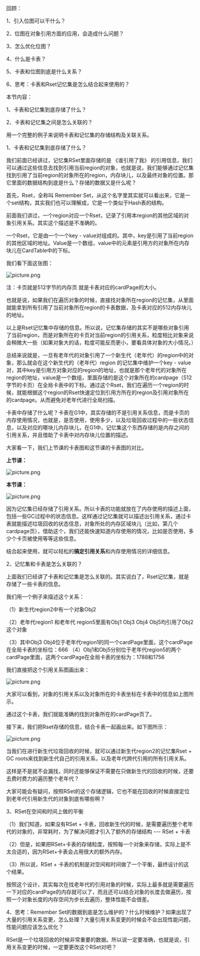 回顾：

1、引入位图可以干什么？

2、位图在对象引用方面的应用，会造成什么问题？

3、怎么优化位图？

4、什么是卡表？

5、卡表和位图到底是什么关系？

6、思考：卡表和Rset记忆集是怎么结合起来使用的？

 

本节内容：

1、卡表和记忆集到底存储了什么？

2、卡表和记忆集之间是怎么关联的？

用一个完整的例子来说明卡表和记忆集的存储结构及关联关系。

 

1、卡表和记忆集到底存储了什么？

我们前面已经讲过，记忆集RSet里面存储的是 《谁引用了我》 的引用信息，我们可以通过这些信息去找到引用当前region的对象，也就是说，我们能够通过记忆集找到引用了当前region的对象所在的region，内存块儿，以及最终对象的位置。那它里面的数据结构到底是什么？存储的数据又是什么呢？

首先，Rset，全称叫 Remember Set，从这个名字里其实就可以看出来，它是一个set结构，其实我们也可以理解成，它是一个类似于Hash表的结构。

前面我们讲过，一个region对应一个Rset，记录了引用本region的其他区域的对象引用关系。其实这个描述是不准确的。

一个Rset，它是由一个一个key - value对组成的。其中，key是引用了当前region的其他区域的地址。Value是一个数组，value中的元素是引用方的对象所在内存块儿在CardTable中的下标。

我们看下面这张图：

![picture.png](http://wechatapppro-1252524126.cdn.xiaoeknow.com/image/ueditor/80349700_1640665866.png?imageView2/2/q/80%7CimageMogr2/ignore-error/1)

注：卡页就是512字节的内存页 就是卡表对应的cardPage的大小。

 

也就是说，如果我们在遍历对象的时候，直接找对象所在region的记忆集，从里面就能拿到所有引用了当前对象所在region的卡表数据，及卡表对应的512内存块儿的地址。

以上是Rset记忆集中存储的信息。所以说，记忆集存储的其实不是哪些对象引用了当前region，而是对象所在的卡页对当前region的引用关系，粒度相比对象来说会稍微大一些（如果对象大的话，粒度可能反而更小，要看具体对象的大小情况。）

总结来说就是，一旦有老年代的对象引用了一个新生代（老年代）的region中的对象，那么就会在这个新生代的（老年代）region 的记忆集中维护一个key - value对，其中key是引用方对象对应的region的地址，也就是那个老年代的对象所在region的地址，value是一个数组，里面存储的是这个对象所在的cardpage（512字节的卡页）在全局卡表中的下标。通过这个Rset，我们在遍历一个region的时候，就能根据这个region的Rset快速定位到引用方所在的region及引用对象所在的cardpage。从而避免对老年代进行全局扫描。

 

卡表中存储了什么呢？卡表在G1中，其实存储的不是引用关系信息，而是卡页的内存使用情况，也就是，是否使用，使用多少，以及垃圾回收过程中的一些状态信息，以及对应的哪块儿内存块儿，在G1中，记忆集这个东西存储的是内存之间的引用关系，并且借助了卡表中对内存块儿位置的描述。

大家看一下，我们上节课的卡表图和这节课的卡表图的对比。

**上节课：**

![picture.png](http://wechatapppro-1252524126.cdn.xiaoeknow.com/image/ueditor/75922800_1640665866.png?imageView2/2/q/80%7CimageMogr2/ignore-error/1)

**本节课：**

![picture.png](http://wechatapppro-1252524126.cdn.xiaoeknow.com/image/ueditor/12613800_1640665867.png?imageView2/2/q/80%7CimageMogr2/ignore-error/1)

因为记忆集已经存储了引用关系。所以卡表的功能就放在了内存使用的描述上面，包括一些GC过程中的状态信息。这样通过记忆集就可以描述出引用关系，通过卡表就能描述垃圾回收的状态信息，对象所处的内存区域块儿（比如，第几个cardpage页），借助这个，我们还能快速知道内存使用的情况，比如是否使用，多少个卡页被使用等等这些信息。

 

结合起来使用，就可以轻松的**搞定引用关系**和内存使用情况的详细信息。

 

2、记忆集和卡表是怎么关联的？

上面我们已经讲了卡表和记忆集是怎么关联的。其实说白了，Rset记忆集，就是存储了一些卡表的信息。

我们用一个例子来描述这个关系：

（1）新生代region2中有一个对象Obj2

（2）老年代region1 和老年代 region5里面有Obj1 Obj3 Obj4 Obj5均引用了Obj2这个对象

（3）其中Obj3 Obj4位于老年代region1的同一个cardPage里面，这个cardPage在全局卡表的坐标位：666
  （4）Obj1和Obj5分别位于老年代region5的两个cardPage里面，这两个cardPage在全局卡表的坐标为：1788和1756

我们直接把这个引用关系图画出来：

![picture.png](http://wechatapppro-1252524126.cdn.xiaoeknow.com/image/ueditor/17585300_1640665867.png?imageView2/2/q/80%7CimageMogr2/ignore-error/1)

大家可以看到，对象的引用关系以及对象所在的卡表坐标在卡表中的信息如上图所示。

通过这个卡表，我们就能准确的找到对象所在的cardPage页了。

接下来，我们把Rset存储的信息，结合卡表一起画出来。如下图所示：

![picture.png](http://wechatapppro-1252524126.cdn.xiaoeknow.com/image/ueditor/16440000_1640665867.png?imageView2/2/q/80%7CimageMogr2/ignore-error/1)

当我们在进行新生代垃圾回收的时候，就可以通过新生代region2的记忆集Rset + GC roots来找到新生代自己的引用关系，以及老年代跨代引用的所有引用关系。

这样是不是就不会漏找，同时还能够保证不需要在只做新生代的回收的时候，还要去费时费力的遍历整个老年代？

 

大家可能会有疑问，按照RSet的这个存储逻辑，它也不能在回收的时候直接定位到老年代引用新生代的对象到底有哪些啊？

 

3、RSet在空间和时间上做的平衡

（1）我们知道，如果没有RSet + 卡表，回收新生代的时候，是需要遍历整个老年代的对象的，非常耗时，为了解决问题才引入了额外的存储结构 --- RSet + 卡表

（2）但是，如果把RSet+卡表的存储粒度，按照每一个对象来存储，实际上是不太合适的，因为RSet+卡表会占用很大的额外内存。

（3）所以说，RSet + 卡表的机制是对空间和时间做了一个平衡，最终设计的这个结果。

按照这个设计，其实每次在找老年代的引用对象的时候，实际上最多就是需要遍历一下对应的cardPage的内存就可以了，而且还可以结合对象的长度去做遍历，按照一个对象长度的内存空间为步长去遍历，整体性能不会很差。

 

4、思考：Remember Set的数据到底是怎么维护的？什么时候维护？如果出现了大量的引用关系变更，怎么处理？大量引用关系变更的时候会不会出现性能问题，性能问题应该怎么优化？

RSet是一个垃圾回收的时候非常重要的数据。所以说一定要准确，也就是说，引用关系变更的时候，一定要更改这个RSet对吧？